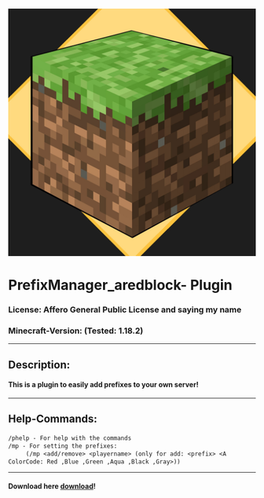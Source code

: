 ![Error at loading](logo.png)
# PrefixManager_aredblock- Plugin

### License: Affero General Public License and saying my name
### Minecraft-Version: (Tested: 1.18.2)

<hr>

## Description:
#### This is a plugin to easily add prefixes to your own server!

<hr>

## Help-Commands:

````
/phelp - For help with the commands
/mp - For setting the prefixes:
     (/mp <add/remove> <playername> (only for add: <prefix> <A ColorCode: Red ,Blue ,Green ,Aqua ,Black ,Gray>))
````

<hr>


#### Download here [download](https://download938.mediafire.com/bwvt907phfog/n7h4qp1aobb44aq/PrefixManager_aredblock-0.1.jar)!

